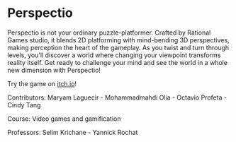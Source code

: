# Perspectio
Perspectio is not your ordinary puzzle-platformer. Crafted by Rational Games studio, it blends 2D platforming with mind-bending 3D perspectives, making perception the heart of the gameplay. As you twist and turn through levels, you'll discover a world where changing your viewpoint transforms reality itself. Get ready to challenge your mind and see the world in a whole new dimension with Perspectio!

Try the game on [itch.io](https://cindytangch.itch.io/perspectio)!

Contributors: Maryam Laguecir - Mohammadmahdi Olia - Octavio Profeta - Cindy Tang

Course: Video games and gamification

Professors: Selim Krichane - Yannick Rochat
